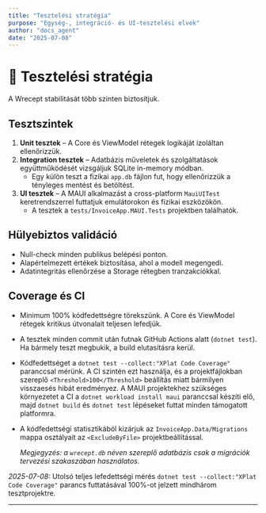 ```yaml
---
title: "Tesztelési stratégia"
purpose: "Egység-, integráció- és UI-tesztelési elvek"
author: "docs_agent"
date: "2025-07-08"
---
```


# 🧪 Tesztelési stratégia

A Wrecept stabilitását több szinten biztosítjuk.

## Tesztszintek

1. **Unit tesztek** – A Core és ViewModel rétegek logikáját izoláltan ellenőrizzük.
2. **Integration tesztek** – Adatbázis műveletek és szolgáltatások együttműködését vizsgáljuk SQLite in-memory módban.
   * Egy külön teszt a fizikai `app.db` fájlon fut, hogy ellenőrizzük a tényleges mentést és betöltést.
3. **UI tesztek** – A MAUI alkalmazást a cross-platform `MauiUITest` keretrendszerrel futtatjuk emulátorokon és fizikai eszközökön.
   * A tesztek a `tests/InvoiceApp.MAUI.Tests` projektben találhatók.

## Hülyebiztos validáció

* Null-check minden publikus belépési ponton.
* Alapértelmezett értékek biztosítása, ahol a modell megengedi.
* Adatintegritás ellenőrzése a Storage rétegben tranzakciókkal.

## Coverage és CI

* Minimum 100% kódfedettségre törekszünk. A Core és ViewModel rétegek kritikus útvonalait teljesen lefedjük.
* A tesztek minden commit után futnak GitHub Actions alatt (`dotnet test`). Ha bármely teszt megbukik, a build elutasításra kerül.
* Kódfedettséget a `dotnet test --collect:"XPlat Code Coverage"` paranccsal mérünk.
  A CI szintén ezt használja, és a projektfájlokban szereplő `<Threshold>100</Threshold>`
  beállítás miatt bármilyen visszaesés hibát eredményez.
  A MAUI projektekhez szükséges környezetet a CI a `dotnet workload install maui` paranccsal készíti elő,
  majd `dotnet build` és `dotnet test` lépéseket futtat minden támogatott platformra.
* A kódfedettségi statisztikából kizárjuk az `InvoiceApp.Data/Migrations` mappa osztályait
  az `<ExcludeByFile>` projektbeállítással.

  *Megjegyzés: a `wrecept.db` néven szereplő adatbázis csak a migrációk tervezési szakaszában használatos.*

*2025-07-08:* Utolsó teljes lefedettségi mérés `dotnet test --collect:"XPlat Code Coverage"` parancs futtatásával 100%-ot jelzett mindhárom tesztprojektre.

---
